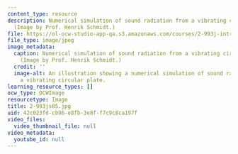 ```yaml
---
content_type: resource
description: Numerical simulation of sound radiation from a vibrating circular plate.
  (Image by Prof. Henrik Schmidt.)
file: https://ol-ocw-studio-app-qa.s3.amazonaws.com/courses/2-993j-introduction-to-numerical-analysis-for-engineering-13-002j-spring-2005/42c023fdcb96e8fb3e8ff7c9c8ca197f_2-993js05.jpg
file_type: image/jpeg
image_metadata:
  caption: Numerical simulation of sound radiation from a vibrating circular plate.
    (Image by Prof. Henrik Schmidt.)
  credit: ''
  image-alt: An illustration showing a numerical simulation of sound radiation from
    a vibrating circular plate.
learning_resource_types: []
ocw_type: OCWImage
resourcetype: Image
title: 2-993js05.jpg
uid: 42c023fd-cb96-e8fb-3e8f-f7c9c8ca197f
video_files:
  video_thumbnail_file: null
video_metadata:
  youtube_id: null
---
```

